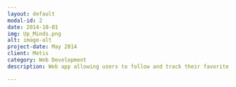 ```yaml
---
layout: default
modal-id: 2
date: 2014-10-01
img: Up_Minds.png
alt: image-alt
project-date: May 2014
client: Metis
category: Web Development
description: Web app allowing users to follow and track their favorite bands and upcoming tour dates.  Users will also be able to track when audio recordings of the artists shows become available. <p><a href="http://upminds.herokuapp.com/">Check out the app on Heroku</a></p>  <p><a href="https://github.com/BostonREB/up_minds">Check out the code on Github</a></p>

---
```

